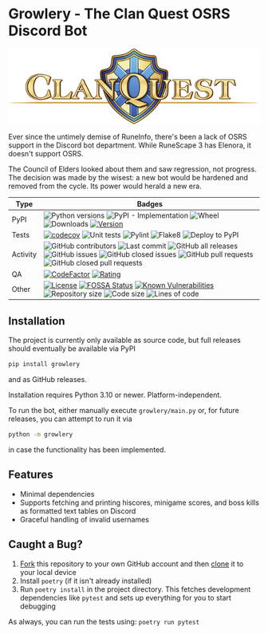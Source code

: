 # Growlery - The Clan Quest OSRS Discord Bot

![Stuff](./docs/assets/cq_logo_wide.png)

Ever since the untimely demise of RuneInfo, there's been a lack of OSRS support in the Discord bot department. While RuneScape 3 has Elenora, it doesn't support OSRS.

The Council of Elders looked about them and saw regression, not progress. The decision was made by the wisest: a new bot would be hardened and removed from the cycle. Its power would herald a new era.

| Type         | Badges |
|--------------|---|
| PyPI         | ![Python versions](https://img.shields.io/pypi/pyversions/clan-quest-osrs-discord-bot?logo=python) ![PyPI - Implementation](https://img.shields.io/pypi/implementation/clan-quest-osrs-discord-bot) ![Wheel](https://img.shields.io/pypi/wheel/clan-quest-osrs-discord-bot?logo=pypi) ![Downloads](https://img.shields.io/pypi/dm/clan-quest-osrs-discord-bot?logo=pypi) [![Version](https://img.shields.io/pypi/v/clan-quest-osrs-discord-bot)](https://pypi.org/project/clan-quest-osrs-discord-bot/) |
| Tests        | [![codecov](https://codecov.io/gh/Diapolo10/clan-quest-osrs-discord-bot/branch/main/graph/badge.svg?token=N3JOBzERqP)](https://codecov.io/gh/Diapolo10/clan-quest-osrs-discord-bot) ![Unit tests](https://github.com/diapolo10/clan-quest-osrs-discord-bot/workflows/Unit%20tests/badge.svg) ![Pylint](https://github.com/diapolo10/clan-quest-osrs-discord-bot/workflows/Pylint/badge.svg) ![Flake8](https://github.com/diapolo10/clan-quest-osrs-discord-bot/workflows/Flake8/badge.svg) ![Deploy to PyPI](https://github.com/diapolo10/clan-quest-osrs-discord-bot/workflows/Deploy%20to%20PyPI/badge.svg) |
| Activity     | ![GitHub contributors](https://img.shields.io/github/contributors/diapolo10/clan-quest-osrs-discord-bot) ![Last commit](https://img.shields.io/github/last-commit/diapolo10/clan-quest-osrs-discord-bot?logo=github) ![GitHub all releases](https://img.shields.io/github/downloads/diapolo10/clan-quest-osrs-discord-bot/total?logo=github) ![GitHub issues](https://img.shields.io/github/issues/diapolo10/clan-quest-osrs-discord-bot) ![GitHub closed issues](https://img.shields.io/github/issues-closed/diapolo10/clan-quest-osrs-discord-bot) ![GitHub pull requests](https://img.shields.io/github/issues-pr/diapolo10/clan-quest-osrs-discord-bot) ![GitHub closed pull requests](https://img.shields.io/github/issues-pr-closed/diapolo10/clan-quest-osrs-discord-bot) |
| QA           | [![CodeFactor](https://www.codefactor.io/repository/github/diapolo10/clan-quest-osrs-discord-bot/badge?logo=codefactor)](https://www.codefactor.io/repository/github/diapolo10/clan-quest-osrs-discord-bot) [![Rating](https://img.shields.io/librariesio/sourcerank/pypi/clan-quest-osrs-discord-bot)](https://libraries.io/github/Diapolo10/clan-quest-osrs-discord-bot/sourcerank) |
| Other        | [![License](https://img.shields.io/github/license/diapolo10/clan-quest-osrs-discord-bot)](https://opensource.org/licenses/MIT) [![FOSSA Status](https://app.fossa.com/api/projects/git%2Bgithub.com%2FDiapolo10%2Fclan-quest-osrs-discord-bot.svg?type=shield)](https://app.fossa.com/projects/git%2Bgithub.com%2FDiapolo10%2Fclan-quest-osrs-discord-bot?ref=badge_shield) [![Known Vulnerabilities](https://snyk.io/test/github/diapolo10/clan-quest-osrs-discord-bot/badge.svg)](https://snyk.io/test/github/diapolo10/clan-quest-osrs-discord-bot) ![Repository size](https://img.shields.io/github/repo-size/diapolo10/clan-quest-osrs-discord-bot?logo=github) ![Code size](https://img.shields.io/github/languages/code-size/diapolo10/clan-quest-osrs-discord-bot?logo=github) ![Lines of code](https://img.shields.io/tokei/lines/github/diapolo10/clan-quest-osrs-discord-bot?logo=github) |

## Installation

The project is currently only available as source code, but full releases should eventually be available via PyPI

```sh
pip install growlery
```

and as GitHub releases.

Installation requires Python 3.10 or newer. Platform-independent.

To run the bot, either manually execute `growlery/main.py` or, for future releases, you can attempt to run it via

```sh
python -m growlery
```

in case the functionality has been implemented.

## Features

- Minimal dependencies
- Supports fetching and printing hiscores, minigame scores, and boss kills as formatted text tables on Discord
- Graceful handling of invalid usernames

## Caught a Bug?

1. [Fork][Forking a repository] this repository to your own GitHub account and then [clone][Cloning a repository] it to your local device
2. Install `poetry` (if it isn't already installed)
3. Run `poetry install` in the project directory. This fetches development dependencies like `pytest` and sets up everything for you to start debugging

As always, you can run the tests using: `poetry run pytest`

[Forking a repository]: https://help.github.com/articles/fork-a-repo/
[Cloning a repository]: https://help.github.com/articles/cloning-a-repository/

<!-- markdownlint-configure-file {
    "MD022": false,
    "MD024": false,
    "MD030": false,
    "MD032": false,
    "MD033": false
} -->
<!--
    MD022: Blanks around headings
    MD024: No duplicate headings
    MD030: Spaces after list markers
    MD032: Blanks around lists
    MD033: No inline HTML
-->
